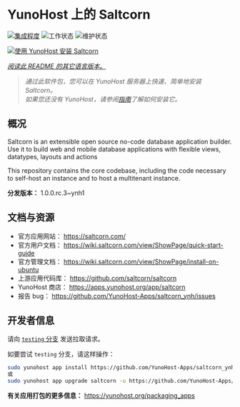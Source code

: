 <!--
注意：此 README 由 <https://github.com/YunoHost/apps/tree/master/tools/readme_generator> 自动生成
请勿手动编辑。
-->

# YunoHost 上的 Saltcorn

[![集成程度](https://dash.yunohost.org/integration/saltcorn.svg)](https://ci-apps.yunohost.org/ci/apps/saltcorn/) ![工作状态](https://ci-apps.yunohost.org/ci/badges/saltcorn.status.svg) ![维护状态](https://ci-apps.yunohost.org/ci/badges/saltcorn.maintain.svg)

[![使用 YunoHost 安装 Saltcorn](https://install-app.yunohost.org/install-with-yunohost.svg)](https://install-app.yunohost.org/?app=saltcorn)

*[阅读此 README 的其它语言版本。](./ALL_README.md)*

> *通过此软件包，您可以在 YunoHost 服务器上快速、简单地安装 Saltcorn。*  
> *如果您还没有 YunoHost，请参阅[指南](https://yunohost.org/install)了解如何安装它。*

## 概况

Saltcorn is an extensible open source no-code database application builder. Use it to build web and mobile database applications with flexible views, datatypes, layouts and actions

This repository contains the core codebase, including the code necessary to self-host an instance and to host a multitenant instance.


**分发版本：** 1.0.0.rc.3~ynh1
## 文档与资源

- 官方应用网站： <https://saltcorn.com/>
- 官方用户文档： <https://wiki.saltcorn.com/view/ShowPage/quick-start-guide>
- 官方管理文档： <https://wiki.saltcorn.com/view/ShowPage/install-on-ubuntu>
- 上游应用代码库： <https://github.com/saltcorn/saltcorn>
- YunoHost 商店： <https://apps.yunohost.org/app/saltcorn>
- 报告 bug： <https://github.com/YunoHost-Apps/saltcorn_ynh/issues>

## 开发者信息

请向 [`testing` 分支](https://github.com/YunoHost-Apps/saltcorn_ynh/tree/testing) 发送拉取请求。

如要尝试 `testing` 分支，请这样操作：

```bash
sudo yunohost app install https://github.com/YunoHost-Apps/saltcorn_ynh/tree/testing --debug
或
sudo yunohost app upgrade saltcorn -u https://github.com/YunoHost-Apps/saltcorn_ynh/tree/testing --debug
```

**有关应用打包的更多信息：** <https://yunohost.org/packaging_apps>
